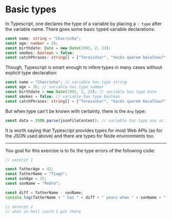 # Basic types

In Typescript, one declares the type of a variable by placing a `: type` after the variable name. There goes some basic typed variable declarations:

```typescript
const name: string = "Chacrinha";
const age: number = 26;
const birthdate: Date = new Date(1991, 2, 23);
const smokes: boolean = false;
const catchPhrases: string[] = ["Teresinha!", "Vocês querem bacalhau?", "Eu vim para confundir, não para explicar!", "Quem não se comunica, se trumbica!"];
```

Though, Typescript is smart enough to infere types in many cases without explicit type declaration:

```typescript
const name = "Chacrinha"; // variable has type string
const age = 26; // variable has type number
const birthdate = new Date(1991, 2, 23); // variable has type Date
const smokes = false; // variable has type boolean
const catchPhrases: string[] = ["Teresinha!", "Vocês querem bacalhau?", "Eu vim para confundir, não para explicar!", "Quem não se comunica, se trumbica!"]; // variable has type string[]
```

But when type can't be known with certainty, there is the `Any` type:

```typescript
const data = JSON.parse(jsonFileContent); // variable has type any as in anything
```

It is worth saying that Typescript provides types for most Web APIs (as for the JSON used above) and there are types for Node environments too.

***

You goal for this exercise is to fix the type errors of the following code:

```typescript
// excerpt 1

const fatherAge = 42;
const fatherName = "Tiago";
const sonAge = 15;
const sonName = "Pedro";

const diff = fatherName - sonName;
console.log(fatherName + " has " + diff + " years when " + sonName + " was born");

// excerpt 2
// what in hell could I put there
```
